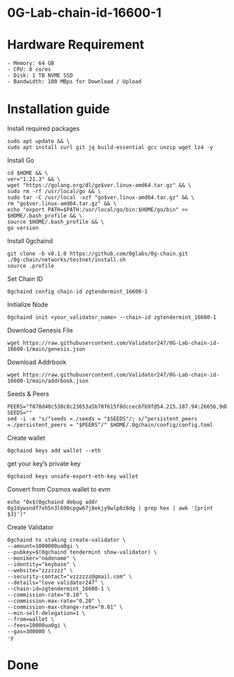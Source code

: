# 0G-Lab-chain-id-16600-1

# Hardware Requirement

    - Memory: 64 GB
    - CPU: 8 cores
    - Disk: 1 TB NVME SSD
    - Bandwidth: 100 MBps for Download / Upload

# Installation guide

Install required packages

    sudo apt update && \
    sudo apt install curl git jq build-essential gcc unzip wget lz4 -y

Install Go

    cd $HOME && \
    ver="1.21.3" && \
    wget "https://golang.org/dl/go$ver.linux-amd64.tar.gz" && \
    sudo rm -rf /usr/local/go && \
    sudo tar -C /usr/local -xzf "go$ver.linux-amd64.tar.gz" && \
    rm "go$ver.linux-amd64.tar.gz" && \
    echo "export PATH=$PATH:/usr/local/go/bin:$HOME/go/bin" >> $HOME/.bash_profile && \
    source $HOME/.bash_profile && \
    go version

Install 0gchaind

    git clone -b v0.1.0 https://github.com/0glabs/0g-chain.git
    ./0g-chain/networks/testnet/install.sh
    source .profile

Set Chain ID

    0gchaind config chain-id zgtendermint_16600-1

Initialize Node

    0gchaind init <your_validator_name> --chain-id zgtendermint_16600-1

Download Genesis File

    wget https://raw.githubusercontent.com/Validator247/0G-Lab-chain-id-16600-1/main/genesis.json

Download Addrbook

    wget https://raw.githubusercontent.com/Validator247/0G-Lab-chain-id-16600-1/main/addrbook.json

Seeds & Peers

    PEERS="f878d40c538c8c23653a5b70f615f8dccec6fb9f@54.215.187.94:26656,9d88e34a436ec1b50155175bc6eba89e7a1f0e9a@213.199.61.18:26656"
    SEEDS=""
    sed -i -e "s/^seeds =./seeds = "$SEEDS"/; s/^persistent_peers =./persistent_peers = "$PEERS"/" $HOME/.0gchain/config/config.toml

Create wallet

    0gchaind keys add wallet --eth

get your key’s private key

    0gchaind keys unsafe-export-eth-key wallet

Convert from Cosmos wallet to evm

    echo "0x$(0gchaind debug addr 0g1dywsndf7xh5n3l690cpgw67j8ekjy9wlp8z8dg | grep hex | awk '{print $3}')"    

Create Validator

    0gchaind tx staking create-validator \
    --amount=1000000ua0gi \
    --pubkey=$(0gchaind tendermint show-validator) \
    --moniker="nodename" \
    --identity="keybase" \
    --website="zzzzzzz" \
    --security-contact="vzzzzzz@gmail.com" \
    --details="love validator247" \
    --chain-id=zgtendermint_16600-1 \
    --commission-rate="0.10" \
    --commission-max-rate="0.20" \
    --commission-max-change-rate="0.01" \
    --min-self-delegation=1 \
    --from=wallet \
    --fees=10000ua0gi \
    --gas=300000 \
    -y

# Done         

